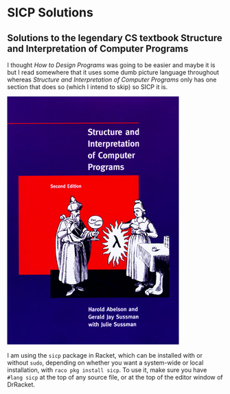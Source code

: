 # SICP Solutions
## Solutions to the legendary CS textbook Structure and Interpretation of Computer Programs

I thought *How to Design Programs* was going to be easier and maybe it is but
I read somewhere that it uses some dumb picture language throughout whereas
*Structure and Interpretation of Computer Programs* only has one section that
does so (which I intend to skip) so SICP it is.

![Structure and Interpretation of Computer Programs, 2nd Edition](sicp-cover.png)

I am using the `sicp` package in Racket, which can be installed with or
without `sudo`, depending on whether you want a system-wide or local
installation, with `raco pkg install sicp`. To use it, make sure you have
`#lang sicp` at the top of any source file, or at the top of the editor window
of DrRacket.
